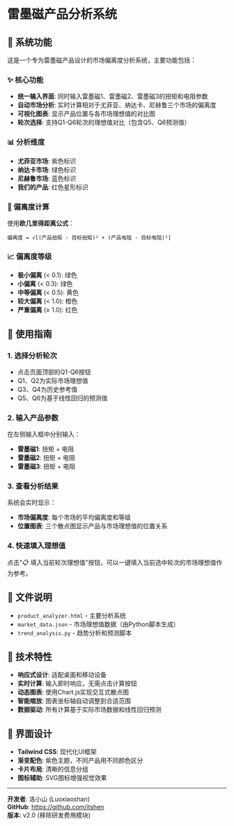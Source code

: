 # 雷墨磁产品分析系统

## 🎯 系统功能

这是一个专为雷墨磁产品设计的市场偏离度分析系统，主要功能包括：

### ✨ 核心功能
- **统一输入界面**: 同时输入雷墨磁1、雷墨磁2、雷墨磁3的扭矩和电阻参数
- **自动市场分析**: 实时计算相对于尤菲亚、纳达卡、尼赫鲁三个市场的偏离度
- **可视化图表**: 显示产品位置与各市场理想值的对比图
- **轮次选择**: 支持Q1-Q6轮次的理想值对比（包含Q5、Q6预测值）

### 📊 分析维度
- **尤菲亚市场**: 紫色标识
- **纳达卡市场**: 绿色标识  
- **尼赫鲁市场**: 蓝色标识
- **我们的产品**: 红色星形标识

### 🔢 偏离度计算
使用**欧几里得距离公式**：
```
偏离度 = √[(产品扭矩 - 目标扭矩)² + (产品电阻 - 目标电阻)²]
```

### 📈 偏离度等级
- **极小偏离** (< 0.1): 绿色
- **小偏离** (< 0.3): 绿色
- **中等偏离** (< 0.5): 黄色
- **较大偏离** (< 1.0): 橙色
- **严重偏离** (≥ 1.0): 红色

## 🚀 使用指南

### 1. 选择分析轮次
- 点击页面顶部的Q1-Q6按钮
- Q1、Q2为实际市场理想值
- Q3、Q4为历史参考值
- Q5、Q6为基于线性回归的预测值

### 2. 输入产品参数
在左侧输入框中分别输入：
- **雷墨磁1**: 扭矩 + 电阻
- **雷墨磁2**: 扭矩 + 电阻  
- **雷墨磁3**: 扭矩 + 电阻

### 3. 查看分析结果
系统会实时显示：
- **市场偏离度**: 每个市场的平均偏离度和等级
- **位置图表**: 三个散点图显示产品与市场理想值的位置关系

### 4. 快速填入理想值
点击"📋 填入当前轮次理想值"按钮，可以一键填入当前选中轮次的市场理想值作为参考。

## 📁 文件说明

- `product_analyzer.html` - 主要分析系统
- `market_data.json` - 市场理想值数据（由Python脚本生成）
- `trend_analysis.py` - 趋势分析和预测脚本

## 🔧 技术特性

- **响应式设计**: 适配桌面和移动设备
- **实时计算**: 输入即时响应，无需点击计算按钮
- **动态图表**: 使用Chart.js实现交互式散点图
- **智能缩放**: 图表坐标轴自动调整到合适范围
- **数据驱动**: 所有计算基于实际市场数据和线性回归预测

## 🎨 界面设计

- **Tailwind CSS**: 现代化UI框架
- **渐变配色**: 紫色主题，不同产品用不同颜色区分
- **卡片布局**: 清晰的信息分组
- **图标辅助**: SVG图标增强视觉效果

---

**开发者**: 洛小山 (Luoxiaoshan)  
**GitHub**: https://github.com/itshen  
**版本**: v2.0 (移除研发费用模块)
